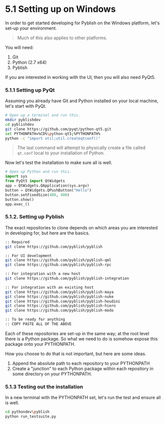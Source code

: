 # 5.1 Setting up on Windows

In order to get started developing for Pyblish on the Windows platform, let's set-up your environment.

> Much of this also applies to other platforms.

You will need:

1. Git
1. Python (2.7 x64)
1. Pyblish
 
If you are interested in working with the UI, then you will also need PyQt5.

### 5.1.1 Setting up PyQt

Assuming you already have Git and Python installed on your local machine, let's start with PyQt.

```bash
# Open up a terminal and run this.
mkdir pyblishdev
cd pyblishdev
git clone https://github.com/pyqt/python-qt5.git
set PYTHONPATH=%CD%\python-qt5;%PYTHONPATH%
python -c "import util;util.createqtconf()"
```

> The last command will attempt to physically create a file called `qt.conf` local to your installation of Python.

Now let's test the installation to make sure all is well.

```python
# Open up Python and run this.
import sys
from PyQt5 import QtWidgets
app = QtWidgets.QApplication(sys.argv)
button = QtWidgets.QPushButton("Hello")
button.setFixedSize(400, 400)
button.show()
app.exec_()
```

### 5.1.2. Setting up Pyblish

The exact repositories to clone depends on which areas you are interested in developing for, but here are the basics.

```bash
:: Required
git clone https://github.com/pyblish/pyblish

:: For UI development
git clone https://github.com/pyblish/pyblish-qml
git clone https://github.com/pyblish/pyblish-rpc

:: For integration with a new host
git clone https://github.com/pyblish/pyblish-integration

:: For integration with an existing host
git clone https://github.com/pyblish/pyblish-maya
git clone https://github.com/pyblish/pyblish-nuke
git clone https://github.com/pyblish/pyblish-houdini
git clone https://github.com/pyblish/pyblish-hiero
git clone https://github.com/pyblish/pyblish-modo

:: To be ready for anything
:: COPY PASTE ALL OF THE ABOVE
```

Each of these repositories are set-up in the same way; at the root level there is a Python package. So what we need to do is somehow expose this package onto your PYTHONPATH.

How you choose to do that is not important, but here are some ideas.

1. Append the absolute path to each repository to your PYTHONPATH
2. Create a "junction" to each Python package within each repository in some directory on your PYTHONPATH.

### 5.1.3 Testing out the installation

In a new terminal with the PYTHONPATH set, let's run the test and ensure all is well.

```bash
cd pythondev\pyblish
python run_testsuite.py
```